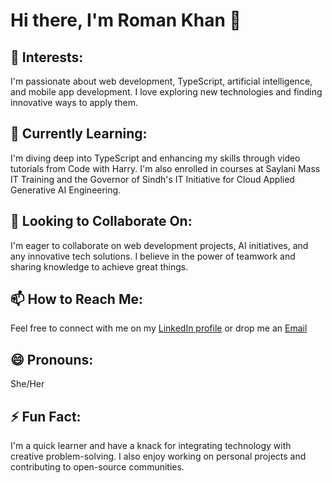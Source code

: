<!DOCTYPE html>
<html lang="en">
<head>
    <meta charset="UTF-8">
    <meta name="viewport" content="width=device-width, initial-scale=1.0">
</head>
<body>
    <div>
<h1>Hi there, I'm Roman Khan 👋</h1>
<h2>👀 Interests:</h2> <p>I'm passionate about web development, TypeScript, artificial intelligence, and mobile app development. I love exploring new technologies and finding innovative ways to apply them.<br/></p>
</div>
    <div>
<h2>🌱 Currently Learning:</h2>
<p> I'm diving deep into TypeScript and enhancing my skills through video tutorials from Code with Harry. I'm also enrolled in courses at Saylani Mass IT Training and the Governor of Sindh's IT Initiative for Cloud Applied Generative AI Engineering.<br /></p></div>
    <div>
<h2>💞️ Looking to Collaborate On:</h2>
<p> I'm eager to collaborate on web development projects, AI initiatives, and any innovative tech solutions. I believe in the power of teamwork and sharing knowledge to achieve great things.<br /></p>
    </div>
    <div>
<h2>📫 How to Reach Me:</h2>
<p>Feel free to connect with me on my <a href="https://www.linkedin.com/in/roman-khan-025877316?utm_source=share&utm_campaign=share_via&utm_content=profile&utm_medium=android_app">LinkedIn profile</a> or drop me an <a href="mailto:romankhan.26@outlook.com">Email</a></br/></p>
        </div>
    <div>
<h2>😄 Pronouns:</h2> 
<p>She/Her<br /></p></div>
    <div>
<h2>⚡ Fun Fact:</h2><p>I'm a quick learner and have a knack for integrating technology with creative problem-solving. I also enjoy working on personal projects and contributing to open-source communities.<br /></p> </div>
</body>
</html>
